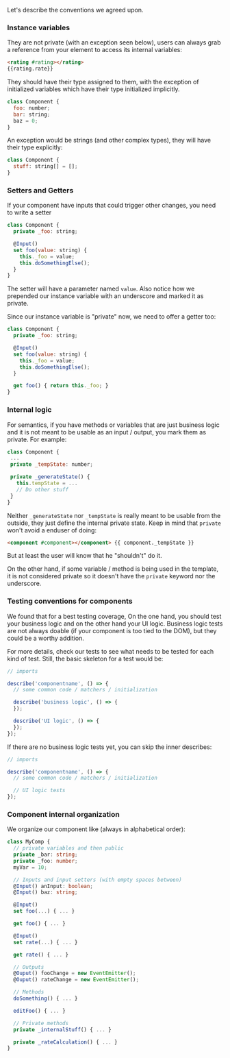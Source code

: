 Let's describe the conventions we agreed upon.

### Instance variables

They are not private (with an exception seen below), users can always grab a reference from your element to access its internal variables:

```html
<rating #rating></rating>
{{rating.rate}}
```

They should have their type assigned to them, with the exception of initialized variables which have their type initialized implicitly.

```javascript
class Component {
  foo: number;
  bar: string;
  baz = 0;
}
```

An exception would be strings (and other complex types), they will have their type explicitly:

```javascript
class Component {
  stuff: string[] = [];
}
```

### Setters and Getters

If your component have inputs that could trigger other changes, you need to write a setter

```javascript
class Component {
  private _foo: string;

  @Input()
  set foo(value: string) {
    this._foo = value;
    this.doSomethingElse();
  }
}
```

The setter will have a parameter named `value`. Also notice how we prepended our instance variable with an underscore and marked it as private.

Since our instance variable is "private" now, we need to offer a getter too:

```javascript
class Component {
  private _foo: string;

  @Input()
  set foo(value: string) {
    this._foo = value;
    this.doSomethingElse();
  }

  get foo() { return this._foo; }
}
```

### Internal logic

For semantics, if you have methods or variables that are just business logic and it is not meant to be usable as an input / output, you mark them as private. For example:

```javascript
class Component {
 ...
 private _tempState: number;

 private _generateState() {
   this.tempState = ...
   // Do other stuff
 }
}
```

Neither `_generateState` nor `_tempState` is really meant to be usable from the outside, they just define the internal private state. Keep in mind that `private` won't avoid a enduser of doing:

```html
<component #component></component> {{ component._tempState }}
```

But at least the user will know that he "shouldn't" do it.

On the other hand, if some variable / method is being used in the template, it is not considered private so it doesn't have the `private` keyword nor the underscore.

### Testing conventions for components

We found that for a best testing coverage, On the one hand, you should test your business logic and on the other hand your UI logic. Business logic tests are not always doable (if your component is too tied to the DOM), but they could be a worthy addition.

For more details, check our tests to see what needs to be tested for each kind of test. Still, the basic skeleton for a test would be:

```javascript
// imports

describe('componentname', () => {
  // some common code / matchers / initialization

  describe('business logic', () => {
  });

  describe('UI logic', () => {
  });
});
```

If there are no business logic tests yet, you can skip the inner describes:

```javascript
// imports

describe('componentname', () => {
  // some common code / matchers / initialization

  // UI logic tests
});
```

### Component internal organization

We organize our component like (always in alphabetical order):

```typescript
class MyComp {
  // private variables and then public
  private _bar: string;
  private _foo: number;
  myVar = 10;

  // Inputs and input setters (with empty spaces between)
  @Input() anInput: boolean;
  @Input() baz: string;

  @Input()
  set foo(...) { ... }

  get foo() { ... }

  @Input()
  set rate(...) { ... }

  get rate() { ... }

  // Outputs
  @Ouput() fooChange = new EventEmitter();
  @Ouput() rateChange = new EventEmitter();

  // Methods
  doSomething() { ... }

  editFoo() { ... }

  // Private methods
  private _internalStuff() { ... }

  private _rateCalculation() { ... }
}
```

  